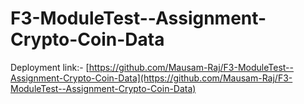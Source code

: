 # F3-ModuleTest--Assignment-Crypto-Coin-Data
Deployment link:- [https://github.com/Mausam-Raj/F3-ModuleTest--Assignment-Crypto-Coin-Data](https://github.com/Mausam-Raj/F3-ModuleTest--Assignment-Crypto-Coin-Data)
